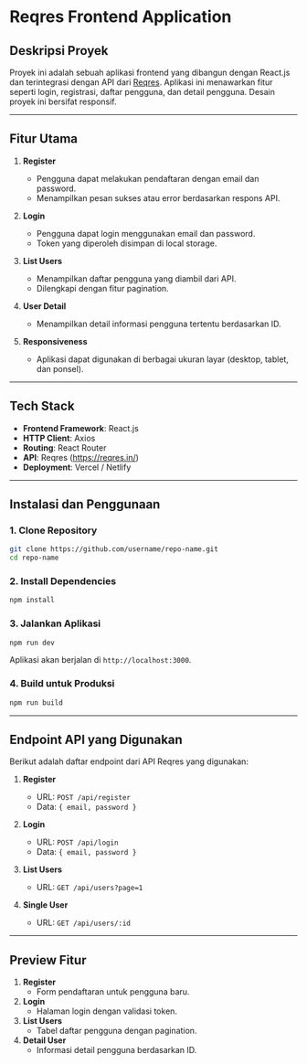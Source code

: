 # Reqres Frontend Application

## **Deskripsi Proyek**
Proyek ini adalah sebuah aplikasi frontend yang dibangun dengan React.js dan terintegrasi dengan API dari [Reqres](https://reqres.in/). Aplikasi ini menawarkan fitur seperti login, registrasi, daftar pengguna, dan detail pengguna. Desain proyek ini bersifat responsif.

---

## **Fitur Utama**
1. **Register**
   - Pengguna dapat melakukan pendaftaran dengan email dan password.
   - Menampilkan pesan sukses atau error berdasarkan respons API.

2. **Login**
   - Pengguna dapat login menggunakan email dan password.
   - Token yang diperoleh disimpan di local storage.

3. **List Users**
   - Menampilkan daftar pengguna yang diambil dari API.
   - Dilengkapi dengan fitur pagination.

4. **User Detail**
   - Menampilkan detail informasi pengguna tertentu berdasarkan ID.

5. **Responsiveness**
   - Aplikasi dapat digunakan di berbagai ukuran layar (desktop, tablet, dan ponsel).

---

## **Tech Stack**
- **Frontend Framework**: React.js
- **HTTP Client**: Axios
- **Routing**: React Router
- **API**: Reqres (https://reqres.in/)
- **Deployment**: Vercel / Netlify

---

## **Instalasi dan Penggunaan**

### **1. Clone Repository**
```bash
git clone https://github.com/username/repo-name.git
cd repo-name
```

### **2. Install Dependencies**
```bash
npm install
```

### **3. Jalankan Aplikasi**
```bash
npm run dev
```
Aplikasi akan berjalan di `http://localhost:3000`.

### **4. Build untuk Produksi**
```bash
npm run build
```

---

## **Endpoint API yang Digunakan**
Berikut adalah daftar endpoint dari API Reqres yang digunakan:

1. **Register**
   - URL: `POST /api/register`
   - Data: `{ email, password }`

2. **Login**
   - URL: `POST /api/login`
   - Data: `{ email, password }`

3. **List Users**
   - URL: `GET /api/users?page=1`

4. **Single User**
   - URL: `GET /api/users/:id`

---

## **Preview Fitur**
1. **Register**
   - Form pendaftaran untuk pengguna baru.
2. **Login**
   - Halaman login dengan validasi token.
3. **List Users**
   - Tabel daftar pengguna dengan pagination.
4. **Detail User**
   - Informasi detail pengguna berdasarkan ID.


